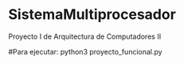 # SistemaMultiprocesador
Proyecto I de Arquitectura de Computadores II

#Para ejecutar:
python3 proyecto_funcional.py
